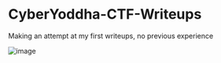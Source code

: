 # CyberYoddha-CTF-Writeups
Making an attempt at my first writeups, no previous experience

![image](https://octodex.github.com/images/OctoAsians_dex_Full.png)

